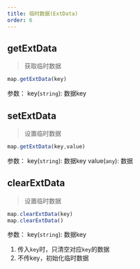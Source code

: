 ```yaml
---
title: 临时数据(ExtData)
order: 6
---
```



## getExtData
> 获取临时数据

```js
map.getExtData(key)
```

参数：
key(`string`): 数据key


## setExtData
> 设置临时数据

```js
map.getExtData(key,value)
```

参数：
key(`string`): 数据key
value(`any`): 数据


## clearExtData
> 设置临时数据

```js
map.clearExtData(key)
map.clearExtData()
```

参数：
key(`string`): 数据key
1. 传入`key`时，只清空对应`key`的数据
2. 不传key，初始化临时数据